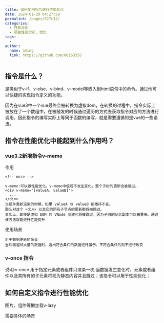 ```yaml
---
title: 如何使用指令进行性能优化
date: 2024-01-29 04:27:58
permalink: /pages/527c12/
categories:
  - 性能优化
  - 项目性能分析、优化
tags:
  - 
author: 
  name: aXing
  link: https://github.com/08163356
---
```





## 指令是什么？

是类似于v-if、v-else、v-bind、v-model等嵌入到html语句中的命令。通过他可以快捷的实现指令定义的功能。

因为在vue3中一个vue最终会被转换为虚拟dom，在转换的过程中，指令实际上被放在了一个数组中，在被触发的时候通过遍历的方式去获取指令对应的方法进行调用。因此指令的编写实际上等同于函数的编写，就是需要遵循的是vue的一些语法。

## 指令在性能优化中能起到什么作用吗？

### vue3.2新增指令v-memo

作用

```
<!-- more -->

v-memo:可以做性能优化，v-memo中值若不发生变化，整个子树的更新会被跳过。
<div v-memo="[valueA, valueB]">
  ...
</div>
当组件重新渲染的时候，如果 valueA 与 valueB 都维持不变。
那么对这个 <div> 以及它的所有子节点的更新都将被跳过。
事实上，即使是虚拟 DOM 的 VNode 创建也将被跳过，因为子树的记忆副本可以被重用。通过该方法就能进行性能提升
```

使用场景

```
对于数据更新的场景
当后端返回大量的数据时，选出符合条件的数据进行展示，不符合条件的则不进行改变
```

### v-once 指令

说明:v-once 用于指定元素或者组件只渲染一次;当数据发生变化时，元素或者组件以及其所有的子元素将视为静态内容并且跳过；该指令可以用于性能优化；

## 如何自定义指令进行性能优化

图片、组件等懒加载v-lazy

需要具体的场景

